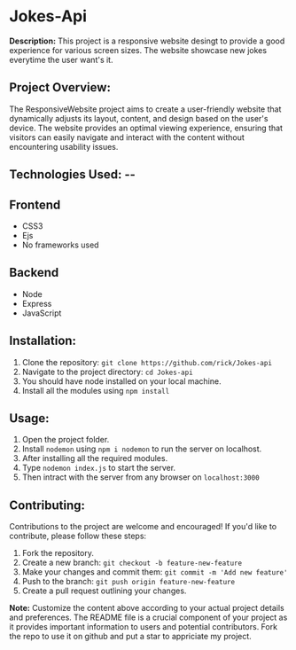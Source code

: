 # Jokes-Api


**Description:**
This project is a responsive website desingt to provide a good experience for various screen sizes. The website showcase new jokes everytime the user want's it.

## Project Overview:
The ResponsiveWebsite project aims to create a user-friendly website that dynamically adjusts its layout, content, and design based on the user's device. The website provides an optimal viewing experience, ensuring that visitors can easily navigate and interact with the content without encountering usability issues.


## Technologies Used: --

  ## Frontend
- CSS3
- Ejs
- No frameworks used
  
 ## Backend 
- Node
- Express
- JavaScript 

## Installation:
1. Clone the repository: `git clone https://github.com/rick/Jokes-api`
2. Navigate to the project directory: `cd Jokes-api`
3. You should have node installed on your local machine.
4. Install all the modules using `npm install`

## Usage:
1. Open the project folder.
2. Install `nodemon` using `npm i nodemon` to run the server on localhost.
3. After installing all the required modules.
4. Type `nodemon index.js` to start the server.
5. Then intract with the server from any browser on `localhost:3000`

## Contributing:
Contributions to the project are welcome and encouraged! If you'd like to contribute, please follow these steps:
1. Fork the repository.
2. Create a new branch: `git checkout -b feature-new-feature`
3. Make your changes and commit them: `git commit -m 'Add new feature'`
4. Push to the branch: `git push origin feature-new-feature`
5. Create a pull request outlining your changes.

**Note:** Customize the content above according to your actual project details and preferences. The README file is a crucial component of your project as it provides important information to users and potential contributors. Fork the repo to use it on github and put a star to appriciate my project.

